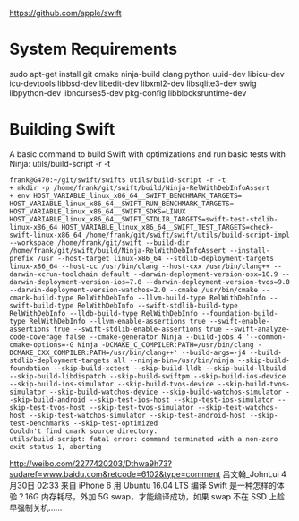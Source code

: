 https://github.com/apple/swift

# System Requirements

sudo apt-get install git cmake ninja-build clang python uuid-dev libicu-dev icu-devtools libbsd-dev libedit-dev libxml2-dev libsqlite3-dev swig libpython-dev libncurses5-dev pkg-config libblocksruntime-dev


# Building Swift

A basic command to build Swift with optimizations and run basic tests with Ninja:
    utils/build-script -r -t

    frank@G470:~/git/swift/swift$ utils/build-script -r -t
    + mkdir -p /home/frank/git/swift/build/Ninja-RelWithDebInfoAssert
    + env HOST_VARIABLE_linux_x86_64__SWIFT_BENCHMARK_TARGETS= HOST_VARIABLE_linux_x86_64__SWIFT_RUN_BENCHMARK_TARGETS= HOST_VARIABLE_linux_x86_64__SWIFT_SDKS=LINUX HOST_VARIABLE_linux_x86_64__SWIFT_STDLIB_TARGETS=swift-test-stdlib-linux-x86_64 HOST_VARIABLE_linux_x86_64__SWIFT_TEST_TARGETS=check-swift-linux-x86_64 /home/frank/git/swift/swift/utils/build-script-impl --workspace /home/frank/git/swift --build-dir /home/frank/git/swift/build/Ninja-RelWithDebInfoAssert --install-prefix /usr --host-target linux-x86_64 --stdlib-deployment-targets linux-x86_64 --host-cc /usr/bin/clang --host-cxx /usr/bin/clang++ --darwin-xcrun-toolchain default --darwin-deployment-version-osx=10.9 --darwin-deployment-version-ios=7.0 --darwin-deployment-version-tvos=9.0 --darwin-deployment-version-watchos=2.0 --cmake /usr/bin/cmake --cmark-build-type RelWithDebInfo --llvm-build-type RelWithDebInfo --swift-build-type RelWithDebInfo --swift-stdlib-build-type RelWithDebInfo --lldb-build-type RelWithDebInfo --foundation-build-type RelWithDebInfo --llvm-enable-assertions true --swift-enable-assertions true --swift-stdlib-enable-assertions true --swift-analyze-code-coverage false --cmake-generator Ninja --build-jobs 4 '--common-cmake-options=-G Ninja -DCMAKE_C_COMPILER:PATH=/usr/bin/clang -DCMAKE_CXX_COMPILER:PATH=/usr/bin/clang++' --build-args=-j4 --build-stdlib-deployment-targets all --ninja-bin=/usr/bin/ninja --skip-build-foundation --skip-build-xctest --skip-build-lldb --skip-build-llbuild --skip-build-libdispatch --skip-build-swiftpm --skip-build-ios-device --skip-build-ios-simulator --skip-build-tvos-device --skip-build-tvos-simulator --skip-build-watchos-device --skip-build-watchos-simulator --skip-build-android --skip-test-ios-host --skip-test-ios-simulator --skip-test-tvos-host --skip-test-tvos-simulator --skip-test-watchos-host --skip-test-watchos-simulator --skip-test-android-host --skip-test-benchmarks --skip-test-optimized
    Couldn't find cmark source directory.
    utils/build-script: fatal error: command terminated with a non-zero exit status 1, aborting


http://weibo.com/2277420203/Dthwa9h73?sudaref=www.baidu.com&retcode=6102&type=comment
    吕文翰_JohnLui
   4月30日 02:33 来自 iPhone 6
   用 Ubuntu 16.04 LTS 编译 Swift 是一种怎样的体验？16G 内存耗尽，外加 5G swap，才能编译成功，如果 swap 不在 SSD 上趁早强制关机……
